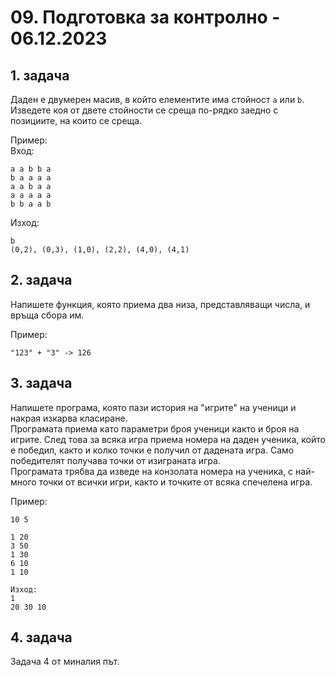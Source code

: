 # 09. Подготовка за контролно - 06.12.2023

## 1. задача
Даден е двумерен масив, в който елементите има стойност `a` или `b`. Изведете коя от двете стойности се среща по-рядко заедно с позициите, на които се среща.

Пример:   
Вход:   
```
a a b b a
b a a a a
a a b a a
a a a a a
b b a a b
```
Изход:  
```
b
(0,2), (0,3), (1,0), (2,2), (4,0), (4,1)
```

## 2. задача
Напишете функция, която приема два низа, представляващи числа, и връща сбора им.     

Пример:
```
"123" + "3" -> 126
```

## 3. задача
Напишете програма, която пази история на "игрите" на ученици и накрая изкарва класиране.     
Програмата приема като параметри броя ученици както и броя на игрите. След това за всяка игра приема номера на даден ученика, който е победил, както и колко точки е получил от дадената игра. Само победителят получава точки от изиграната игра.     
Програмата трябва да изведе на конзолата номера на ученика, с най-много точки от всички игри, както и точките от всяка спечелена игра.

Пример:
```
10 5

1 20
3 50
1 30
6 10
1 10

Изход:
1
20 30 10
```

## 4. задача
Задача 4 от миналия път.
